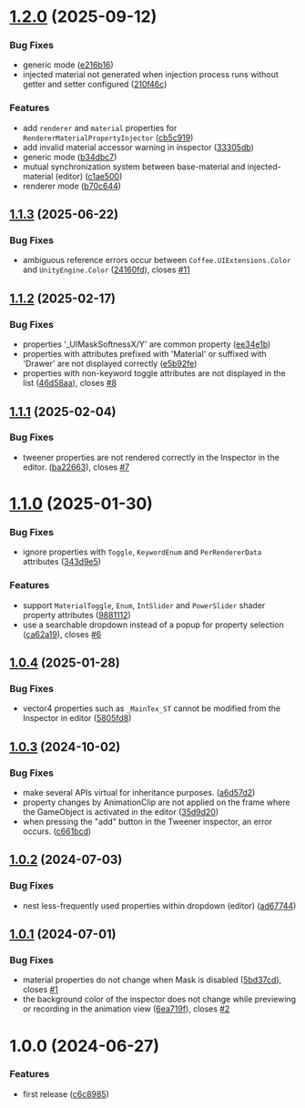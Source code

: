 # [1.2.0](https://github.com/mob-sakai/UIMaterialPropertyInjector/compare/1.1.3...1.2.0) (2025-09-12)


### Bug Fixes

* generic mode ([e216b16](https://github.com/mob-sakai/UIMaterialPropertyInjector/commit/e216b1655e27f73af4b1ae7a1c2237bb90473ef1))
* injected material not generated when injection process runs without getter and setter configured ([210f46c](https://github.com/mob-sakai/UIMaterialPropertyInjector/commit/210f46c2de915d17131f84280fcfdd89fecddd2e))


### Features

* add `renderer` and `material` properties for `RendererMaterialPropertyInjector` ([cb5c919](https://github.com/mob-sakai/UIMaterialPropertyInjector/commit/cb5c919dcde8a558db9d514054a74bfe2548c4b8))
* add invalid material accessor warning in inspector ([33305db](https://github.com/mob-sakai/UIMaterialPropertyInjector/commit/33305db1fcdac77184814a91f453455f7e4a4781))
* generic mode ([b34dbc7](https://github.com/mob-sakai/UIMaterialPropertyInjector/commit/b34dbc7feac0da4cba6f52b2141238e00d1458b1))
* mutual synchronization system between base-material and injected-material (editor) ([c1ae500](https://github.com/mob-sakai/UIMaterialPropertyInjector/commit/c1ae5006dfacaa1c470d032ed4e2404720b4d4b5))
* renderer mode ([b70c644](https://github.com/mob-sakai/UIMaterialPropertyInjector/commit/b70c64441cc85d549270065d4f5907e83cda113d))

## [1.1.3](https://github.com/mob-sakai/UIMaterialPropertyInjector/compare/1.1.2...1.1.3) (2025-06-22)


### Bug Fixes

* ambiguous reference errors occur between `Coffee.UIExtensions.Color` and `UnityEngine.Color` ([24160fd](https://github.com/mob-sakai/UIMaterialPropertyInjector/commit/24160fd0ce415ade2f24bc13d07248370089aebd)), closes [#11](https://github.com/mob-sakai/UIMaterialPropertyInjector/issues/11)

## [1.1.2](https://github.com/mob-sakai/UIMaterialPropertyInjector/compare/1.1.1...1.1.2) (2025-02-17)


### Bug Fixes

* properties '_UIMaskSoftnessX/Y' are common property ([ee34e1b](https://github.com/mob-sakai/UIMaterialPropertyInjector/commit/ee34e1b9099a1ccb83146a15f89c73e339f9fcc1))
* properties with attributes prefixed with 'Material' or suffixed with 'Drawer' are not displayed correctly ([e5b92fe](https://github.com/mob-sakai/UIMaterialPropertyInjector/commit/e5b92fe8ebc3d24646988e2d4f7295dd6d80308e))
* properties with non-keyword toggle attributes are not displayed in the list ([46d58aa](https://github.com/mob-sakai/UIMaterialPropertyInjector/commit/46d58aa10e34e6a0e21d80ae2bc71307723c901d)), closes [#8](https://github.com/mob-sakai/UIMaterialPropertyInjector/issues/8)

## [1.1.1](https://github.com/mob-sakai/UIMaterialPropertyInjector/compare/1.1.0...1.1.1) (2025-02-04)


### Bug Fixes

* tweener properties are not rendered correctly in the Inspector in the editor. ([ba22663](https://github.com/mob-sakai/UIMaterialPropertyInjector/commit/ba2266318b8497efdee4fd6c1c3821c14ebc58a3)), closes [#7](https://github.com/mob-sakai/UIMaterialPropertyInjector/issues/7)

# [1.1.0](https://github.com/mob-sakai/UIMaterialPropertyInjector/compare/1.0.4...1.1.0) (2025-01-30)


### Bug Fixes

* ignore properties with `Toggle`, `KeywordEnum` and `PerRendererData` attributes ([343d9e5](https://github.com/mob-sakai/UIMaterialPropertyInjector/commit/343d9e5a51a396fe083fb0b41f2cd3cd18dc5afa))


### Features

* support `MaterialToggle`, `Enum`, `IntSlider` and `PowerSlider` shader property attributes ([9881112](https://github.com/mob-sakai/UIMaterialPropertyInjector/commit/988111243dbe81d9f19af9cc87136b9c02ba631b))
* use a searchable dropdown instead of a popup for property selection ([ca62a19](https://github.com/mob-sakai/UIMaterialPropertyInjector/commit/ca62a19627d5c9ff4be9093a0745feba1df349de)), closes [#6](https://github.com/mob-sakai/UIMaterialPropertyInjector/issues/6)

## [1.0.4](https://github.com/mob-sakai/UIMaterialPropertyInjector/compare/1.0.3...1.0.4) (2025-01-28)


### Bug Fixes

* vector4 properties such as `_MainTex_ST` cannot be modified from the Inspector in editor ([5805fd8](https://github.com/mob-sakai/UIMaterialPropertyInjector/commit/5805fd8ec5f0b0167d7dcda2ca5f378c4fa26506))

## [1.0.3](https://github.com/mob-sakai/UIMaterialPropertyInjector/compare/1.0.2...1.0.3) (2024-10-02)


### Bug Fixes

* make several APIs virtual for inheritance purposes. ([a6d57d2](https://github.com/mob-sakai/UIMaterialPropertyInjector/commit/a6d57d27fb69ecd793c5ba8092eb1c1784f8d92b))
* property changes by AnimationClip are not applied on the frame where the GameObject is activated in the editor ([35d9d20](https://github.com/mob-sakai/UIMaterialPropertyInjector/commit/35d9d2035e39e0ad3991947530698015fb10ac8f))
* when pressing the "add" button in the Tweener inspector, an error occurs. ([c661bcd](https://github.com/mob-sakai/UIMaterialPropertyInjector/commit/c661bcdb3b74f16f6df4894c0f26951c2162c345))

## [1.0.2](https://github.com/mob-sakai/UIMaterialPropertyInjector/compare/1.0.1...1.0.2) (2024-07-03)


### Bug Fixes

* nest less-frequently used properties within dropdown (editor) ([ad67744](https://github.com/mob-sakai/UIMaterialPropertyInjector/commit/ad67744c0525a1c3f2be7dcc7ccea94084d2b914))

## [1.0.1](https://github.com/mob-sakai/UIMaterialPropertyInjector/compare/1.0.0...1.0.1) (2024-07-01)


### Bug Fixes

* material properties do not change when Mask is disabled ([5bd37cd](https://github.com/mob-sakai/UIMaterialPropertyInjector/commit/5bd37cd41f8500417d717484d8439667e5cae0a1)), closes [#1](https://github.com/mob-sakai/UIMaterialPropertyInjector/issues/1)
* the background color of the inspector does not change while previewing or recording in the animation view ([6ea719f](https://github.com/mob-sakai/UIMaterialPropertyInjector/commit/6ea719f13270f08bb6e467831f16096f6bbd88a6)), closes [#2](https://github.com/mob-sakai/UIMaterialPropertyInjector/issues/2)

# 1.0.0 (2024-06-27)


### Features

* first release ([c6c8985](https://github.com/mob-sakai/UIMaterialPropertyInjector/commit/c6c8985857e3be807e8e392120925b1e036c094d))
